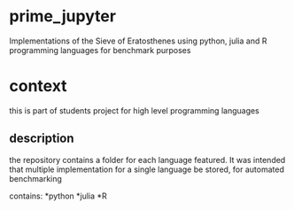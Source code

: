 # prime_jupyter
Implementations of the Sieve of Eratosthenes using python, julia and R programming languages for benchmark purposes

# context
this is part of students project for high level programming languages

## description
the repository contains a folder for each language featured. It was intended that
multiple implementation for a single language be stored, for automated benchmarking

contains:
*python
*julia
*R
